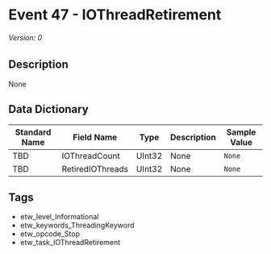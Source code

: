 # Event 47 - IOThreadRetirement
###### Version: 0

## Description
None

## Data Dictionary
|Standard Name|Field Name|Type|Description|Sample Value|
|---|---|---|---|---|
|TBD|IOThreadCount|UInt32|None|`None`|
|TBD|RetiredIOThreads|UInt32|None|`None`|

## Tags
* etw_level_Informational
* etw_keywords_ThreadingKeyword
* etw_opcode_Stop
* etw_task_IOThreadRetirement